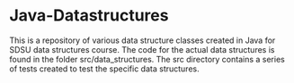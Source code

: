 # Java-Datastructures

This is a repository of various data structure classes created in Java for SDSU data structures course. The code for the actual data structures is found in the folder src/data_structures.
The src directory contains  a series of tests created to test the specific data structures. 
